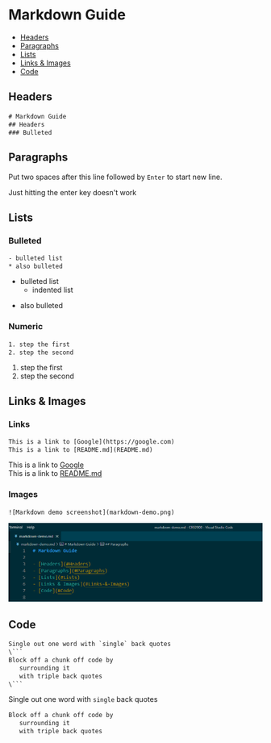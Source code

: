 # Markdown Guide

- [Headers](#Headers)
- [Paragraphs](#Paragraphs)
- [Lists](#Lists)
- [Links & Images](#Links-&-Images)
- [Code](#Code)

## Headers

```
# Markdown Guide
## Headers
### Bulleted
```

## Paragraphs

Put two spaces after this line followed by `Enter` to start new line.

Just hitting the enter key doesn't work

## Lists

### Bulleted

```
- bulleted list
* also bulleted
```

- bulleted list
  - indented list

* also bulleted

### Numeric

```
1. step the first
2. step the second
```

1. step the first
2. step the second

## Links & Images

### Links

```
This is a link to [Google](https://google.com)
This is a link to [README.md](README.md)
```

This is a link to [Google](https://google.com)  
This is a link to [README.md](README.md)

### Images

```
![Markdown demo screenshot](markdown-demo.png)
```

![Markdown demo screenshot](markdown-demo.PNG)

## Code

````
Single out one word with `single` back quotes
\```
Block off a chunk off code by
   surrounding it
   with triple back quotes
\```
````

Single out one word with `single` back quotes

```
Block off a chunk off code by
   surrounding it
   with triple back quotes
```
